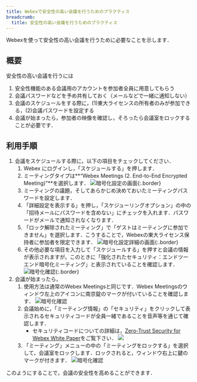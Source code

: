 ```yaml
---
title: Webexで安全性の高い会議を行うためのプラクティス
breadcrumb:
  title: 安全性の高い会議を行うためのプラクティス
---
```


Webexを使って安全性の高い会議を行うために必要なことを示します．

## 概要
安全性の高い会議を行うには
1. 安全性機能のある会議用のアカウントを参加者全員に用意してもらう
1. 会議パスワードなどを予め共有しておく（メールなどで一緒に通知しない）
1. 会議のスケジュールをする際に，(1)東大ライセンスの所有者のみが参加できる，(2)会議パスワードを設定する
1. 会議が始まったら，参加者の映像を確認し，そろったら会議室をロックする
ことが必要です．

## 利用手順
<!--1. 安全性機能を付加した Webex の利用申請をしてください．申請のしかた，初期設定のしかたはこちらの[Webex Meetingsでのエンド・エンド間暗号化機能](encrypted_meeting/)を参照してください．-->
1. 会議をスケジュールする際に，以下の項目をチェックしてください．
	1. Webex にログインし，「スケジュールする」を押します．
	1. ミーティングタイプは**“Webex Meetings (2. End-to-End Encrypted Meeting)”**を選択します．
		![暗号化設定の画面](img/webex_encrypted_schedule.png){:.border}
	1. ミーティングの議題，そしてあらかじめ決めておいたミーティングパスワードを設定します．
	1. 「詳細設定を表示する」を押し，「スケジューリングオプション」の中の「招待メールにパスワードを含めない」にチェックを入れます．パスワードがメールで通知されなくなります．
	1. 「ロック解除されたミーティング」で「ゲストはミーティングに参加できません」を選択します．こうすることで，Webexの東大ライセンス保持者に参加者を限定できます．
		![暗号化設定詳細の画面](img/webex_encrypted_detail.png){:.border}
	1. その他必要な項目を入力して「スケジュールする」を押すと会議の情報が表示されますが，このときに「強化されたセキュリティ：エンドツーエンド暗号化ミーティング」と表示されていることを確認します．
		![暗号化確認](img/webex_encrypted_confirm.png){:.border}
1. 会議が始まったら，
	1. 使用方法は通常のWebex Meetingsと同じです．Webex Meetingsのウィンドウ左上のアイコンに南京錠のマークが付いていることを確認します．
		![暗号化確認](img/webex_encrypted_inmeeting.jpg)
	1. 会議始めに，「ミーティング情報」の「セキュリティ」をクリックして表示されるセキュリティコードが全員一緒であることを音声等を通じて確認します．
		* セキュリティコードについての詳細は，[Zero-Trust Security for Webex White Paper](https://www.cisco.com/c/en/us/solutions/collateral/collaboration/white-paper-c11-744553.html)をご覧下さい．
	![](img/webex_encrypted_code.jpg)
	1. 「ミーティング」メニューの中の「ミーティングをロックする」を選択して，会議室をロックします．ロックされると，ウィンドウ右上に鍵のマークが付きます．
		![暗号化確認](img/webex_encrypted_lock.jpg)


このようにすることで，会議の安全性を高めることができます．
